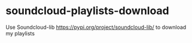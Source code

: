 # soundcloud-playlists-download
Use Soundcloud-lib https://pypi.org/project/soundcloud-lib/ to download my playlists
